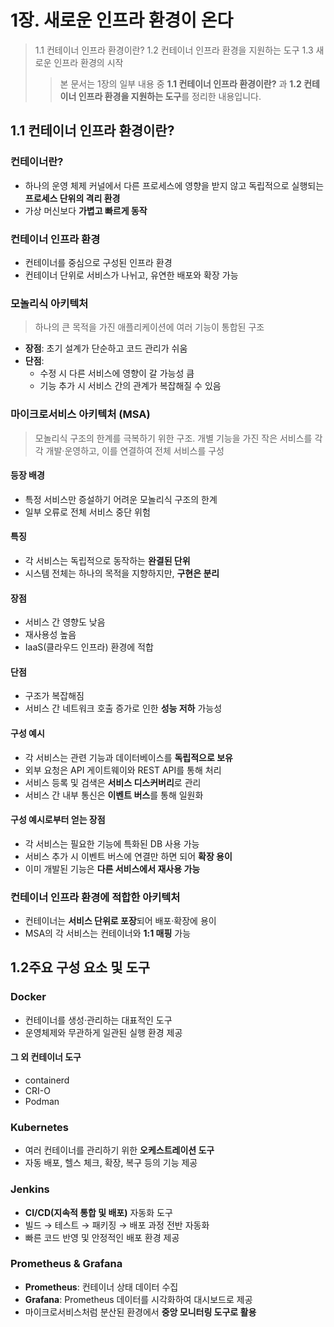 # 1장. 새로운 인프라 환경이 온다

> 1.1 컨테이너 인프라 환경이란?
> 1.2 컨테이너 인프라 환경을 지원하는 도구
> 1.3 새로운 인프라 환경의 시작
>
> > 본 문서는 1장의 일부 내용 중 **1.1 컨테이너 인프라 환경이란?** 과  **1.2 컨테이너 인프라 환경을 지원하는 도구**를 정리한 내용입니다.



## 1.1 컨테이너 인프라 환경이란?

### 컨테이너란?

- 하나의 운영 체제 커널에서 다른 프로세스에 영향을 받지 않고 독립적으로 실행되는 **프로세스 단위의 격리 환경**
- 가상 머신보다 **가볍고 빠르게 동작**

### 컨테이너 인프라 환경

- 컨테이너를 중심으로 구성된 인프라 환경
- 컨테이너 단위로 서비스가 나뉘고, 유연한 배포와 확장 가능

### 모놀리식 아키텍처

> 하나의 큰 목적을 가진 애플리케이션에 여러 기능이 통합된 구조

- **장점**: 초기 설계가 단순하고 코드 관리가 쉬움
- **단점**:
  - 수정 시 다른 서비스에 영향이 갈 가능성 큼
  - 기능 추가 시 서비스 간의 관계가 복잡해질 수 있음

### 마이크로서비스 아키텍처 (MSA)

> 모놀리식 구조의 한계를 극복하기 위한 구조.
> 개별 기능을 가진 작은 서비스를 각각 개발·운영하고, 이를 연결하여 전체 서비스를 구성

#### 등장 배경

- 특정 서비스만 증설하기 어려운 모놀리식 구조의 한계
- 일부 오류로 전체 서비스 중단 위험

#### 특징

- 각 서비스는 독립적으로 동작하는 **완결된 단위**
- 시스템 전체는 하나의 목적을 지향하지만, **구현은 분리**

#### 장점

- 서비스 간 영향도 낮음
- 재사용성 높음
- IaaS(클라우드 인프라) 환경에 적합

#### 단점

- 구조가 복잡해짐
- 서비스 간 네트워크 호출 증가로 인한 **성능 저하** 가능성

#### 구성 예시

- 각 서비스는 관련 기능과 데이터베이스를 **독립적으로 보유**
- 외부 요청은 API 게이트웨이와 REST API를 통해 처리
- 서비스 등록 및 검색은 **서비스 디스커버리**로 관리
- 서비스 간 내부 통신은 **이벤트 버스**를 통해 일원화

#### 구성 예시로부터 얻는 장점

- 각 서비스는 필요한 기능에 특화된 DB 사용 가능
- 서비스 추가 시 이벤트 버스에 연결만 하면 되어 **확장 용이**
- 이미 개발된 기능은 **다른 서비스에서 재사용 가능**

### 컨테이너 인프라 환경에 적합한 아키텍처

- 컨테이너는 **서비스 단위로 포장**되어 배포·확장에 용이
- MSA의 각 서비스는 컨테이너와 **1:1 매핑** 가능



## 1.2주요 구성 요소 및 도구

### Docker

- 컨테이너를 생성·관리하는 대표적인 도구
- 운영체제와 무관하게 일관된 실행 환경 제공

#### 그 외 컨테이너 도구

- containerd
- CRI-O
- Podman

### Kubernetes

- 여러 컨테이너를 관리하기 위한 **오케스트레이션 도구**
- 자동 배포, 헬스 체크, 확장, 복구 등의 기능 제공

### Jenkins

- **CI/CD(지속적 통합 및 배포)** 자동화 도구
- 빌드 → 테스트 → 패키징 → 배포 과정 전반 자동화
- 빠른 코드 반영 및 안정적인 배포 환경 제공

### Prometheus & Grafana

- **Prometheus**: 컨테이너 상태 데이터 수집
- **Grafana**: Prometheus 데이터를 시각화하여 대시보드로 제공
- 마이크로서비스처럼 분산된 환경에서 **중앙 모니터링 도구로 활용**